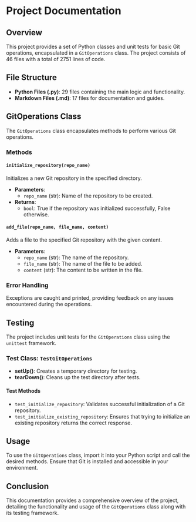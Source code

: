 # Project Documentation

## Overview
This project provides a set of Python classes and unit tests for basic Git operations, encapsulated in a `GitOperations` class. The project consists of 46 files with a total of 2751 lines of code.

## File Structure
- **Python Files (.py)**: 29 files containing the main logic and functionality.
- **Markdown Files (.md)**: 17 files for documentation and guides.

## GitOperations Class
The `GitOperations` class encapsulates methods to perform various Git operations.

### Methods

#### `initialize_repository(repo_name)`
Initializes a new Git repository in the specified directory.

- **Parameters**: 
  - `repo_name` (str): Name of the repository to be created.
- **Returns**: 
  - `bool`: True if the repository was initialized successfully, False otherwise.

#### `add_file(repo_name, file_name, content)`
Adds a file to the specified Git repository with the given content.

- **Parameters**: 
  - `repo_name` (str): The name of the repository.
  - `file_name` (str): The name of the file to be added.
  - `content` (str): The content to be written in the file.

### Error Handling
Exceptions are caught and printed, providing feedback on any issues encountered during the operations.

## Testing
The project includes unit tests for the `GitOperations` class using the `unittest` framework.

### Test Class: `TestGitOperations`
- **setUp()**: Creates a temporary directory for testing.
- **tearDown()**: Cleans up the test directory after tests.

#### Test Methods
- `test_initialize_repository`: Validates successful initialization of a Git repository.
- `test_initialize_existing_repository`: Ensures that trying to initialize an existing repository returns the correct response.

## Usage
To use the `GitOperations` class, import it into your Python script and call the desired methods. Ensure that Git is installed and accessible in your environment.

## Conclusion
This documentation provides a comprehensive overview of the project, detailing the functionality and usage of the `GitOperations` class along with its testing framework.